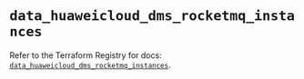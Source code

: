 # `data_huaweicloud_dms_rocketmq_instances`

Refer to the Terraform Registry for docs: [`data_huaweicloud_dms_rocketmq_instances`](https://registry.terraform.io/providers/huaweicloud/huaweicloud/1.71.1/docs/data-sources/dms_rocketmq_instances).

